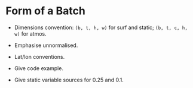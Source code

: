 # Form of a Batch

* Dimensions convention: `(b, t, h, w)` for surf and static; `(b, t, c, h, w)` for atmos.

* Emphasise unnormalised.

* Lat/lon conventions.

* Give code example.

* Give static variable sources for 0.25 and 0.1.

